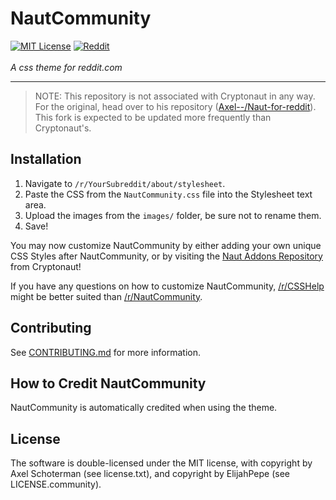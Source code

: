 # NautCommunity

<a href="http://choosealicense.com/licenses/mit/"><img src="https://img.shields.io/badge/license-MIT-red.svg?style=flat" alt="MIT License"></a>
<a href="https://www.reddit.com/r/NautCommunity/"><img src="https://img.shields.io/reddit/subreddit-subscribers/NautCommunity.svg?color=orange&label=reddit&logo=reddit" alt="Reddit"></a>
<br />
<br />
<i>A css theme for reddit.com</i>
<hr />

> NOTE: This repository is not associated with Cryptonaut in any way. For the original, head over to his repository ([Axel--/Naut-for-reddit](https://github.com/Axel--/Naut-for-reddit)). This fork is expected to be updated more frequently than Cryptonaut's.

## Installation

1. Navigate to `/r/YourSubreddit/about/stylesheet`.
2. Paste the CSS from the `NautCommunity.css` file into the Stylesheet text area.
3. Upload the images from the `images/` folder, be sure not to rename them.
4. Save!

You may now customize NautCommunity by either adding your own unique CSS Styles after NautCommunity, or by visiting the [Naut Addons Repository](https://github.com/Axel--/Naut-for-reddit/tree/master/Addons) from Cryptonaut!

If you have any questions on how to customize NautCommunity, [/r/CSSHelp](https://www.reddit.com/r/csshelp) might be better suited than [/r/NautCommunity](https://www.reddit.com/r/NautCommunity).

## Contributing

See [CONTRIBUTING.md](https://github.com/ElijahPepe/NautCommunity/blob/master/CONTRIBUTING.md) for more information.

## How to Credit NautCommunity

NautCommunity is automatically credited when using the theme.

## License

The software is double-licensed under the MIT license, with copyright by Axel Schoterman (see license.txt), and copyright by ElijahPepe (see LICENSE.community).